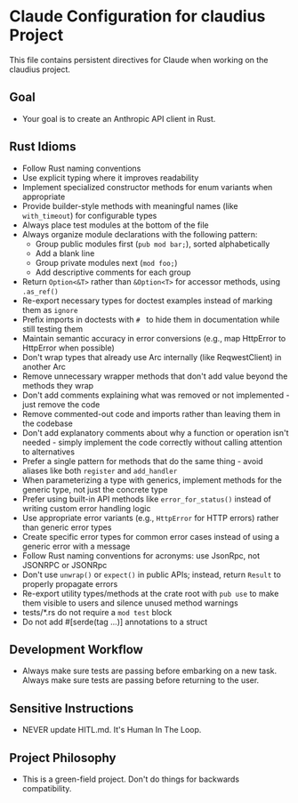 # Claude Configuration for claudius Project

This file contains persistent directives for Claude when working on the claudius project.

## Goal

- Your goal is to create an Anthropic API client in Rust.

## Rust Idioms

- Follow Rust naming conventions
- Use explicit typing where it improves readability
- Implement specialized constructor methods for enum variants when appropriate
- Provide builder-style methods with meaningful names (like `with_timeout`) for configurable types
- Always place test modules at the bottom of the file
- Always organize module declarations with the following pattern:
  - Group public modules first (`pub mod bar;`), sorted alphabetically
  - Add a blank line
  - Group private modules next (`mod foo;`)
  - Add descriptive comments for each group
- Return `Option<&T>` rather than `&Option<T>` for accessor methods, using `.as_ref()`
- Re-export necessary types for doctest examples instead of marking them as `ignore`
- Prefix imports in doctests with `# ` to hide them in documentation while still testing them
- Maintain semantic accuracy in error conversions (e.g., map HttpError to HttpError when possible)
- Don't wrap types that already use Arc internally (like ReqwestClient) in another Arc
- Remove unnecessary wrapper methods that don't add value beyond the methods they wrap
- Don't add comments explaining what was removed or not implemented - just remove the code
- Remove commented-out code and imports rather than leaving them in the codebase
- Don't add explanatory comments about why a function or operation isn't needed - simply implement the code correctly without calling attention to alternatives
- Prefer a single pattern for methods that do the same thing - avoid aliases like both `register` and `add_handler`
- When parameterizing a type with generics, implement methods for the generic type, not just the concrete type
- Prefer using built-in API methods like `error_for_status()` instead of writing custom error handling logic
- Use appropriate error variants (e.g., `HttpError` for HTTP errors) rather than generic error types
- Create specific error types for common error cases instead of using a generic error with a message
- Follow Rust naming conventions for acronyms: use JsonRpc, not JSONRPC or JSONRpc
- Don't use `unwrap()` or `expect()` in public APIs; instead, return `Result` to properly propagate errors
- Re-export utility types/methods at the crate root with `pub use` to make them visible to users and silence unused method warnings
- tests/*.rs do not require a `mod test` block
- Do not add #[serde(tag ...)] annotations to a struct

## Development Workflow

- Always make sure tests are passing before embarking on a new task.  Always make sure tests are passing before returning to the user.

## Sensitive Instructions

- NEVER update HITL.md.  It's Human In The Loop.

## Project Philosophy

- This is a green-field project.  Don't do things for backwards compatibility.